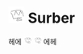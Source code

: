 # <img src="./img/light/surber.png" width="32" height="32"> Surber
헤에
<img src="./img/light/surber.png" width="16" height="16">
<img src="./img/light/surber.png" width="16" height="16">
에헤
